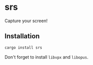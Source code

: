 # srs

Capture your screen!

## Installation

```sh
cargo install srs
```

Don't forget to install `libvpx` and `libopus`.

